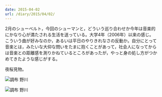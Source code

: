 ```yaml
---
date: 2015-04-02
url: /diary/2015/04/02/
---
```


2月のシューベルト，今回のシューマンと，どういう巡り合わせか今年は音楽的にかなり心が満たされる生活を送っている。大学4年（2006年）以来の感じ。こういう曲が好みなのか，あるいは平日のやりきれなさの反動か。自分にとって音楽とは，みたいな大仰な問いをたまに抱くことがあって，社会人になってからは音楽との距離感を測りかねているところがあったが，やっと身の処し方がつかめてきたような感じがする。

夜桜見物。

![調布 野川](https://instagram.com/p/0-FTXOSLpX/media?size=l "調布 野川")

![調布 野川](https://instagram.com/p/0-FfvRyLpp/media?size=l "調布 野川")
